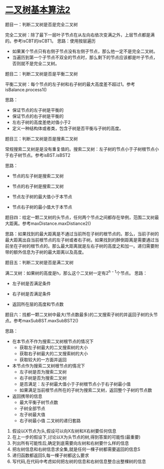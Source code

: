 # [二叉树基本算法2](https://www.bilibili.com/video/BV1AFvYe1Eba)

题目一：判断二叉树是否是完全二叉树

完全二叉树：除了最下一层叶子节点在从左向右依次变满之外，上层节点都是满的。参考isCBT的isCBT1。
思路：使用按层遍历

* 如果某个节点只有右侧子节点没有左侧子节点，那么他一定不是完全二叉树。
* 当遍历到第一个子节点不双全的节点时，那么剩下的节点应该都是叶子节点，否则就不是完全二叉树。

题目二：判断二叉树是否是平衡二叉树

平衡二叉树：每个节点的左子树和右子树的最大高度差不超过1。参考isBalance.process1()

思路：

* 保证节点的左子树是平衡的
* 保证节点的右子树是平衡的
* 左右子树的高度差绝对值小于2
* 定义一种结构体或者类，包含子树是否平衡与子树的高度。

题目三：判断二叉树是否是搜素二叉树

常规搜索二叉树是是没有重复值的。搜索二叉树：左子树的节点小于子树根节点小于右子树节点。参考isBST.isBST2

思路：

* 节点的左子树是搜索二叉树

* 节点的右子树是搜索二叉树

* 节点左子树的最大值小于本节点

* 节点右子树的最小值大于本节点

  

题目四：给定一颗二叉树的头节点，任何两个节点之间都存在举例，范围二叉树最大距离。参考maxDistance.maxDistiance2()

思路：如果找到的最大距离是不通过当前所在子树的根节点的。那么，当前子树的最大距离出自当前根节点的左子树或者右子树。如果找到的醉倒距离是需要通过当前坐在子树的根节点的。那么最大距离就是左右子树的高度之和加一。递归需要附带的额外信息为子树的最大距离以及高度。

题目五：判断二叉树是否是满二叉树

满二叉树：如果树的高度是h，那么这个二叉树一定有$2^{h-1}$个节点。
思路：

* 左子树是否满足条件

* 右子树是否满足条件

* 返回所在层的高度和节点数
  
  

题目六：找都一颗二叉树中最大(节点数最多)的二叉搜索子树的并返回子树的头节点。参考maxSubBST.maxSubBST2()

思路：

* 在本节点不作为搜索二叉树根节点的情况下
  * 获取左子树最大的二叉搜索树的大小
  * 获取右子树最大的二叉搜索树的大小
  * 获取较大的一方面并返回
* 本节点作为搜索二叉树根节点的情况下
  * 左子树是否为搜索二叉树
  * 右子树是否为搜索二叉树
  * 是否满足：左子树最大值小于子树根节点小于右子树最小值
  * 如果满足当前根节点所在的子树为搜索二叉树，返回整个子树的节点数
* 返回携带的信息
  * 最大平衡子树节点数
  * 子树全部节点
  * 左子树最大值
  * 右子树最小值
  二叉树的递归套路

1. 假设以X节点为头,假设可以向X左树和X右树要任何信息
2. 在上一步的假设下,讨论以X为头节点的树,得到答案的可能性(最重要)
3. 列出所有可能性后,确定到底需要向左树和右树要什么样的信息
4. 把左树信息和右树信息求全集,就是任何一棵子树都需要返回的信息S
5. 递归函数都返回S,每一棵子树都这么要求
6. 写代码,在代码中考虑如何把左树的信息和右树信息整合出整棵树的信息